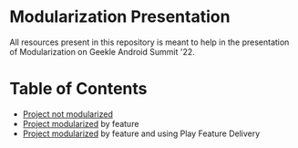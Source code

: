 # Modularization Presentation

All resources present in this repository is meant to help in the presentation of Modularization on Geekle Android Summit '22.

# Table of Contents
- [Project not modularized](1.%20not-modularized)
- [Project modularized](2.%20modularized) by feature
- [Project modularized](3.%20play-feature-delivery) by feature and using Play Feature Delivery
